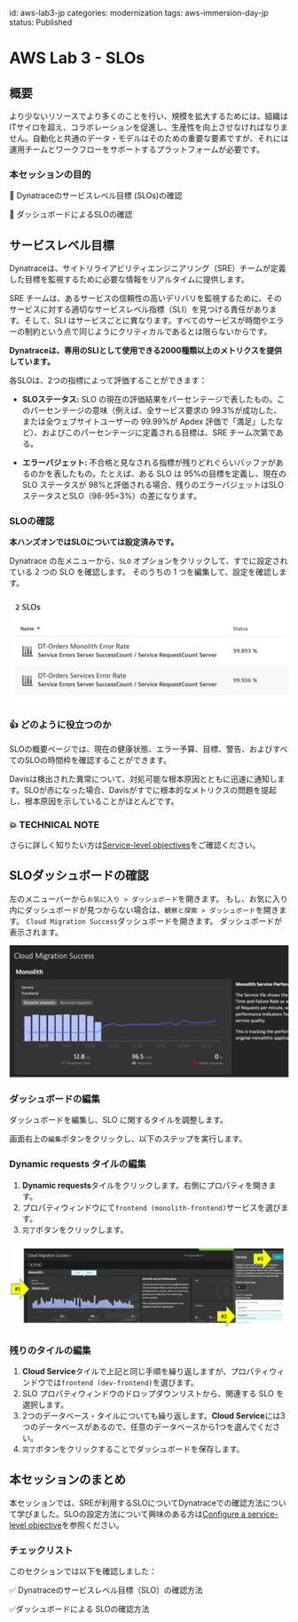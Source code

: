 id: aws-lab3-jp
categories: modernization
tags: aws-immersion-day-jp
status: Published

# AWS Lab 3 - SLOs

## 概要

より少ないリソースでより多くのことを行い、規模を拡大するためには、組織はITサイロを超え、コラボレーションを促進し、生産性を向上させなければなりません。自動化と共通のデータ・モデルはそのための重要な要素ですが、それには運用チームとワークフローをサポートするプラットフォームが必要です。

### 本セッションの目的

🔷 Dynatraceのサービスレベル目標 (SLOs)の確認

🔷 ダッシュボードによるSLOの確認

## サービスレベル目標

Dynatraceは、サイトリライアビリティエンジニアリング（SRE）チームが定義した目標を監視するために必要な情報をリアルタイムに提供します。

SRE チームは、あるサービスの信頼性の高いデリバリを監視するために、そのサービスに対する適切なサービスレベル指標（SLI）を見つける責任があります。そして、SLI はサービスごとに異なります。すべてのサービスが時間やエラーの制約という点で同じようにクリティカルであるとは限らないからです。

**Dynatraceは、専用のSLIとして使用できる2000種類以上のメトリクスを提供しています。**

各SLOは、2つの指標によって評価することができます：

* **SLOステータス:** SLO の現在の評価結果をパーセンテージで表したもの。このパーセンテージの意味（例えば、全サービス要求の 99.3%が成功した、または全ウェブサイトユーザーの 99.99%が Apdex 評価で「満足」したなど）、およびこのパーセンテージに定義される目標は、SRE チーム次第である。

* **エラーバジェット:** 不合格と見なされる指標が残りどれぐらいバッファがあるのかを表したもの。たとえば、ある SLO は 95%の目標を定義し、現在の SLO ステータスが 98%と評価される場合、残りのエラーバジェットはSLO ステータスとSLO（98-95=3%）の差になります。

### SLOの確認

**本ハンズオンではSLOについては設定済みです。**

Dynatrace の左メニューから、`SLO` オプションをクリックして、すでに設定されている 2 つの SLO を確認します。 そのうちの 1 つを編集して、設定を確認します。

![image](img/lab2-slo-list.png)

### 👍 どのように役立つのか

SLOの概要ページでは、現在の健康状態、エラー予算、目標、警告、およびすべてのSLOの時間枠を確認することができます。

Davisは検出された異常について、対処可能な根本原因とともに迅速に通知します。SLOが赤になった場合、Davisがすでに根本的なメトリクスの問題を提起し、根本原因を示していることがほとんどです。

### 💥 **TECHNICAL NOTE**

さらに詳しく知りたい方は[Service-level objectives](https://www.dynatrace.com/support/help/shortlink/objectives-hub)をご確認ください。

## SLOダッシュボードの確認

左のメニューバーから`お気に入り > ダッシュボード`を開きます。
もし、お気に入り内にダッシュボードが見つからない場合は、`観察と探索 > ダッシュボード`を開きます。
`Cloud Migration Success`ダッシュボードを開きます。
ダッシュボードが表示されます。

![image](img/lab2-dashboard-view.png)

### ダッシュボードの編集

ダッシュボードを編集し、SLO に関するタイルを調整します。

画面右上の`編集`ボタンをクリックし、以下のステップを実行します。

### Dynamic requests タイルの編集

1. **Dynamic requests**タイルをクリックします。右側にプロパティを開きます。
1. プロパティウィンドウにて`frontend (monolith-frontend)`サービスを選びます。
1. `完了`ボタンをクリックします。

![image](img/lab2-dashboard-edit-tile.png)

### 残りのタイルの編集

1. **Cloud Service**タイルで上記と同じ手順を繰り返しますが、プロパティウィンドウでは`frontend (dev-frontend)`を選びます。
1. SLO プロパティウィンドウのドロップダウンリストから、関連する SLO を選択します。
1. 2つのデータベース・タイルについても繰り返します。**Cloud Service**には3つのデータベースがあるので、任意のデータベースから1つを選んでください。
1. `完了`ボタンをクリックすることでダッシュボードを保存します。

## 本セッションのまとめ

本セッションでは、SREが利用するSLOについてDynatraceでの確認方法について学びました。SLOの設定方法について興味のある方は[Configure a service-level objective](https://www.dynatrace.com/support/help/shortlink/service-level-objectives#config)を参照ください。

### チェックリスト

このセクションでは以下を確認しました：

✅ Dynatraceのサービスレベル目標（SLO）の確認方法

✅ダッシュボードによる SLOの確認方法
